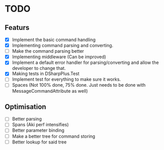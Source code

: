 # TODO


## Featurs
- [x] Implement the basic command handling
- [x] Implementing command parsing and converting.
- [ ] Make the command parsing better
- [X] Implementing middleware (Can be improved)
- [X] Implement a default error handler for parsing/converting and allow the developer to change that.
- [X] Making tests in DSharpPlus.Test
- [ ] Implement test for everything to make sure it works.
- [ ] Spaces (Not 100% done, 75% done. Just needs to be done with MessageCommandAttribute as well)

## Optimisation
- [ ] Better parsing
- [ ] Spans (Aki perf intensifies)
- [ ] Better parameter binding
- [ ] Make a better tree for command storing
- [ ] Better lookup for said tree